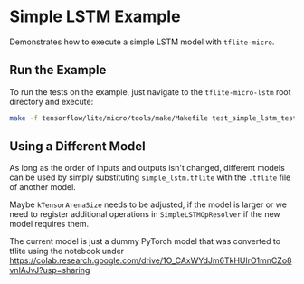 <!-- mdformat off(b/169948621#comment2) -->

# Simple LSTM Example

Demonstrates how to execute a simple LSTM model with `tflite-micro`.

## Run the Example

To run the tests on the example, just navigate to the `tflite-micro-lstm` root directory and execute:
```bash
make -f tensorflow/lite/micro/tools/make/Makefile test_simple_lstm_test
```

## Using a Different Model

As long as the order of inputs and outputs isn't changed, different models can be used by simply substituting `simple_lstm.tflite` with the `.tflite` file of another model.

Maybe `kTensorArenaSize` needs to be adjusted, if the model is larger or we need to register additional operations in `SimpleLSTMOpResolver` if the new model requires them. 

The current model is just a dummy PyTorch model that was converted to tflite using the notebook under https://colab.research.google.com/drive/1O_CAxWYdJm6TkHUlrO1mnCZo8vnlAJvJ?usp=sharing 